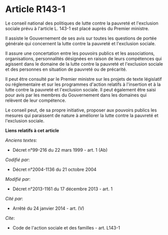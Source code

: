 # Article R143-1

Le conseil national des politiques de lutte contre la pauvreté et l'exclusion sociale prévu à l'article L. 143-1 est placé
auprès du Premier ministre. 

Il assiste le Gouvernement de ses avis sur toutes les questions de portée générale qui concernent la lutte contre la pauvreté
et l'exclusion sociale. 

Il assure une concertation entre les pouvoirs publics et les associations, organisations, personnalités désignées en raison
de leurs compétences qui agissent dans le domaine de la lutte contre la pauvreté et l'exclusion sociale et des personnes en
situation de pauvreté ou de précarité. 

Il peut être consulté par le Premier ministre sur les projets de texte législatif ou réglementaire et sur les programmes
d'action relatifs à l'insertion et à la lutte contre la pauvreté et l'exclusion sociale. Il peut également être saisi pour
avis par les membres du Gouvernement dans les domaines qui relèvent de leur compétence. 

Le conseil peut, de sa propre initiative, proposer aux pouvoirs publics les mesures qui paraissent de nature à améliorer la
lutte contre la pauvreté et l'exclusion sociale.

**Liens relatifs à cet article**

_Anciens textes_:

  - Décret n°99-216 du 22 mars 1999 - art. 1 (Ab)

_Codifié par_:

  - Décret n°2004-1136 du 21 octobre 2004

_Modifié par_:

  - Décret n°2013-1161 du 17 décembre 2013 - art. 1

_Cité par_:

  - Arrêté du 24 janvier 2014 - art. (V)

_Cite_:

  - Code de l'action sociale et des familles - art. L143-1
